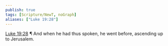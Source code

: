 ```yaml
---
publish: true
tags: [Scripture/NewT, noGraph]
aliases: ["Luke 19:28"]
---
```

[Luke 19:28](https://churchofjesuschrist.org/study/scriptures/nt/luke/19?lang=eng&id=p28#p28) ¶ And when he had thus spoken, he went before, ascending up to Jerusalem.

